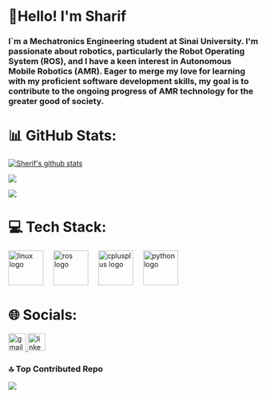
# 👋Hello! I'm Sharif
###  I`m a Mechatronics Engineering student at Sinai University. I'm passionate about robotics, particularly the Robot Operating System (ROS), and I have a keen interest in Autonomous Mobile Robotics (AMR). Eager to merge my love for learning with my proficient software development skills, my goal is to contribute to the ongoing progress of AMR technology for the greater good of society.

###

# 📊 GitHub Stats:

[![Sherif's github stats](https://github-readme-stats.vercel.app/api?username=sherif1152)](https://github.com/anuraghazra/github-readme-stats)

![](https://github-readme-streak-stats.herokuapp.com/?user=sherif1152&theme=city_light&hide_border=false)

![](https://github-readme-stats.vercel.app/api/top-langs/?username=sherif1152&theme=flag-india&hide_border=true&include_all_commits=true&count_private=true&layout=compact)

  
###

# 💻 Tech Stack:
<div align="left">
  <img src="https://cdn.jsdelivr.net/gh/devicons/devicon/icons/linux/linux-original.svg" height="70" alt="linux logo"  />
  <img width="12" />
  <img src="https://skillicons.dev/icons?i=ros" height="70" alt="ros logo"  />
  <img width="12" />
  <img src="https://skillicons.dev/icons?i=cpp" height="70" alt="cplusplus logo"  />
  <img width="12" />
  <img src="https://cdn.jsdelivr.net/gh/devicons/devicon/icons/python/python-original.svg" height="70" alt="python logo"  />
</div>

###

# 🌐 Socials:
<div align="left">
  <a href="sfathey606@gmail.com" target="_blank">
    <img src="https://img.shields.io/static/v1?message=Gmail&logo=gmail&label=&color=D14836&logoColor=white&labelColor=&style=for-the-badge" height="35" alt="gmail logo"  />
  </a>
  <a href="https://www.linkedin.com/in/sherif-fathey-71118b220/" target="_blank">
    <img src="https://img.shields.io/static/v1?message=LinkedIn&logo=linkedin&label=&color=0077B5&logoColor=white&labelColor=&style=for-the-badge" height="35" alt="linkedin logo"  />
  </a>
</div>

###

### 🔝 Top Contributed Repo
![](https://github-contributor-stats.vercel.app/api?username=sherif1152&limit=5&theme=flat&combine_all_yearly_contributions=true)
